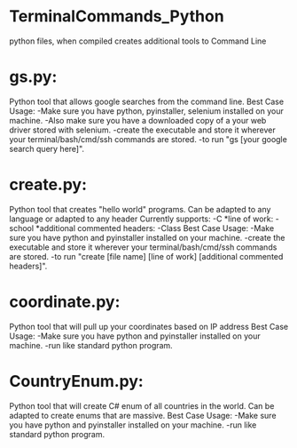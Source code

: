 # TerminalCommands_Python
python files, when compiled creates additional tools to Command Line


# gs.py:
Python tool that allows google searches from the command line.
Best Case Usage: 
    -Make sure you have python, pyinstaller, selenium installed on your machine.
    -Also make sure you have a downloaded copy of a your web driver stored with selenium.
    -create the executable and store it wherever your terminal/bash/cmd/ssh commands are stored.
    -to run "gs [your google search query here]".

# create.py:
Python tool that creates "hello world" programs. Can be adapted to any language or adapted to any header
Currently supports:
    -C
        *line of work:
            -school
        *additional commented headers:
            -Class
Best Case Usage:
    -Make sure you have python and pyinstaller installed on your machine.
    -create the executable and store it wherever your terminal/bash/cmd/ssh commands are stored.
    -to run "create [file name] [line of work] [additional commented headers]".

# coordinate.py:
Python tool that will pull up your coordinates based on IP address
Best Case Usage: 
    -Make sure you have python and pyinstaller installed on your machine.
    -run like standard python program.

# CountryEnum.py:
Python tool that will create C# enum of all countries in the world. Can be adapted to create enums that are massive.
Best Case Usage: 
    -Make sure you have python and pyinstaller installed on your machine.
    -run like standard python program.

